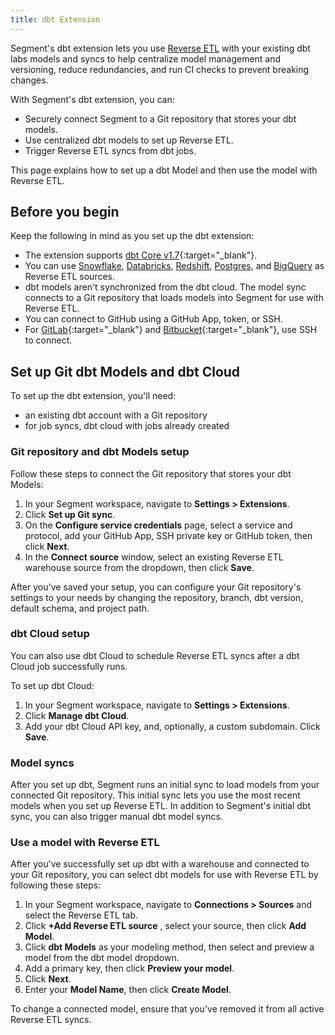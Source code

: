```yaml
---
title: dbt Extension
---
```


Segment's dbt extension lets you use [Reverse ETL](/docs/connections/reverse-etl/) with your existing dbt labs models and syncs to help centralize model management and versioning, reduce redundancies, and run CI checks to prevent breaking changes.

With Segment's dbt extension, you can:

- Securely connect Segment to a Git repository that stores your dbt models.
- Use centralized dbt models to set up Reverse ETL.
- Trigger Reverse ETL syncs from dbt jobs.

This page explains how to set up a dbt Model and then use the model with Reverse ETL.

## Before you begin

Keep the following in mind as you set up the dbt extension:

- The extension supports [dbt Core v1.7](https://docs.getdbt.com/docs/dbt-versions/core-upgrade/upgrading-to-v1.7){:target="_blank"}.
- You can use [Snowflake](/docs/connections/reverse-etl/reverse-etl-source-setup-guides/snowflake-setup/), [Databricks](/docs/connections/reverse-etl/reverse-etl-source-setup-guides/databricks-setup/), [Redshift](/docs/connections/reverse-etl/reverse-etl-source-setup-guides/redshift-setup/), [Postgres](/docs/connections/reverse-etl/reverse-etl-source-setup-guides/postgres-setup/), and [BigQuery](/docs/connections/reverse-etl/reverse-etl-source-setup-guides/bigquery-setup/) as Reverse ETL sources.
- dbt models aren't synchronized from the dbt cloud. The model sync connects to a Git repository that loads models into Segment for use with Reverse ETL.
- You can connect to GitHub using a GitHub App, token, or SSH.
- For [GitLab](https://docs.gitlab.com/ee/user/ssh.html){:target="_blank"} and [Bitbucket](https://support.atlassian.com/bitbucket-cloud/docs/configure-ssh-and-two-step-verification/){:target="_blank"}, use SSH to connect.

## Set up Git dbt Models and dbt Cloud

To set up the dbt extension, you'll need:

- an existing dbt account with a Git repository
- for job syncs, dbt cloud with jobs already created

### Git repository and dbt Models setup

Follow these steps to connect the Git repository that stores your dbt Models:

1. In your Segment workspace, navigate to **Settings > Extensions**.
2. Click **Set up Git sync**.
3. On the **Configure service credentials** page, select a service and protocol, add your GitHub App, SSH private key or GitHub token, then click **Next**.
4. In the **Connect source** window, select an existing Reverse ETL warehouse source from the dropdown, then click **Save**.

After you've saved your setup, you can configure your Git repository's settings to your needs by changing the repository, branch, dbt version, default schema, and project path.

### dbt Cloud setup

You can also use dbt Cloud to schedule Reverse ETL syncs after a dbt Cloud job successfully runs. 

To set up dbt Cloud:

1. In your Segment workspace, navigate to **Settings > Extensions**.
2. Click **Manage dbt Cloud**.
3. Add your dbt Cloud API key, and, optionally, a custom subdomain. Click **Save**.

### Model syncs

After you set up dbt, Segment runs an initial sync to load models from your connected Git repository. This initial sync lets you use the most recent models when you set up Reverse ETL. In addition to Segment's initial dbt sync, you can also trigger manual dbt model syncs.

### Use a model with Reverse ETL

After you've successfully set up dbt with a warehouse and connected to your Git repository, you can select dbt models for use with Reverse ETL by following these steps:

1. In your Segment workspace, navigate to **Connections > Sources** and select the Reverse ETL tab. 
2. Click **+Add Reverse ETL source** , select your source, then click **Add Model**.
3. Click **dbt Models** as your modeling method, then select and preview a model from the dbt model dropdown.
4. Add a primary key, then click **Preview your model**. 
5. Click **Next**.
6. Enter your **Model Name**, then click **Create Model**.

To change a connected model, ensure that you've removed it from all active Reverse ETL syncs.